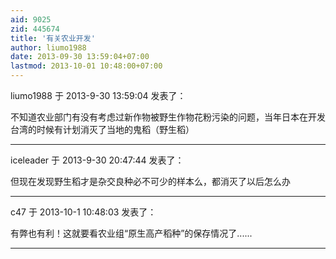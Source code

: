 ```yaml
---
aid: 9025
zid: 445674
title: '有关农业开发'
author: liumo1988
date: 2013-09-30 13:59:04+07:00
lastmod: 2013-10-01 10:48:00+07:00
---
```


liumo1988 于 2013-9-30 13:59:04 发表了：

不知道农业部门有没有考虑过新作物被野生作物花粉污染的问题，当年日本在开发台湾的时候有计划消灭了当地的鬼稻（野生稻）

---------

iceleader 于 2013-9-30 20:47:44 发表了：

但现在发现野生稻才是杂交良种必不可少的样本么，都消灭了以后怎么办

---------

c47 于 2013-10-1 10:48:03 发表了：

有弊也有利！这就要看农业组“原生高产稻种”的保存情况了......

---------

